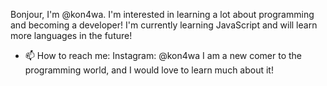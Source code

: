 Bonjour, I'm @kon4wa.
I'm interested in learning a lot about programming and becoming a developer!
I'm currently learning JavaScript and will learn more languages in the future!
- 📫 How to reach me:
      Instagram: @kon4wa
I am a new comer to the programming world, and I would love to learn much about it!

<!---
kon4wa/kon4wa is a ✨ special ✨ repository because its `README.md` (this file) appears on your GitHub profile.
You can click the Preview link to take a look at your changes.
--->
